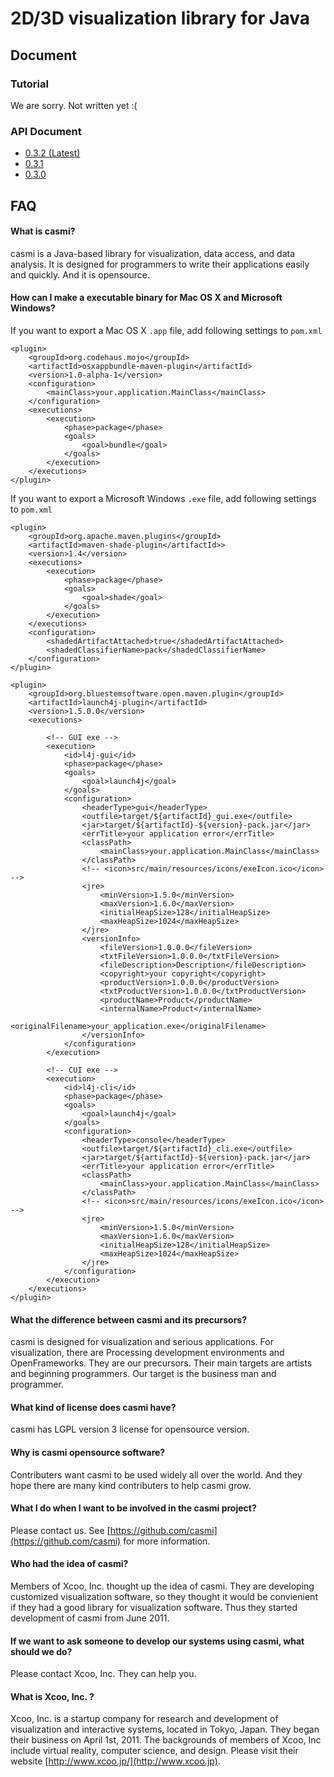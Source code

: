 # 2D/3D visualization library for Java

## Document

### Tutorial

We are sorry. Not written yet :(

### API Document

 - [0.3.2 (Latest)](/apidocs/casmi-0.3.2/)
 - [0.3.1](/apidocs/casmi-0.3.1/)
 - [0.3.0](/apidocs/casmi-0.3.0/)

## FAQ

#### What is casmi?

casmi is a Java-based library for visualization, data access, and data analysis. It is designed for programmers to write their applications easily and quickly. And it is opensource.

#### How can I make a executable binary for Mac OS X and Microsoft Windows?

If you want to export a Mac OS X `.app` file, add following settings to `pom.xml`

    <plugin>
        <groupId>org.codehaus.mojo</groupId>
        <artifactId>osxappbundle-maven-plugin</artifactId>
        <version>1.0-alpha-1</version>
        <configuration>
            <mainClass>your.application.MainClass</mainClass>
        </configuration>
        <executions>
            <execution>
                <phase>package</phase>
                <goals>
                    <goal>bundle</goal>
                </goals>
            </execution>
        </executions>
    </plugin>

If you want to export a Microsoft Windows `.exe` file, add following settings to `pom.xml`

    <plugin>
        <groupId>org.apache.maven.plugins</groupId>
        <artifactId>maven-shade-plugin</artifactId>>
        <version>1.4</version>
        <executions>
            <execution>
                <phase>package</phase>
                <goals>
                    <goal>shade</goal>
                </goals>
            </execution>
        </executions>
        <configuration>
            <shadedArtifactAttached>true</shadedArtifactAttached>
            <shadedClassifierName>pack</shadedClassifierName>
        </configuration>
    </plugin>

    <plugin>
        <groupId>org.bluestemsoftware.open.maven.plugin</groupId>
        <artifactId>launch4j-plugin</artifactId>
        <version>1.5.0.0</version>
        <executions>

            <!-- GUI exe -->
            <execution>
                <id>l4j-gui</id>
                <phase>package</phase>
                <goals>
                    <goal>launch4j</goal>
                </goals>
                <configuration>
                    <headerType>gui</headerType>
                    <outfile>target/${artifactId}_gui.exe</outfile>
                    <jar>target/${artifactId}-${version}-pack.jar</jar>
                    <errTitle>your application error</errTitle>
                    <classPath>
                        <mainClass>your.application.MainClass</mainClass>
                    </classPath>
                    <!-- <icon>src/main/resources/icons/exeIcon.ico</icon> -->
                    <jre>
                        <minVersion>1.5.0</minVersion>
                        <maxVersion>1.6.0</maxVersion>
                        <initialHeapSize>128</initialHeapSize>
                        <maxHeapSize>1024</maxHeapSize>
                    </jre>
                    <versionInfo>
                        <fileVersion>1.0.0.0</fileVersion>
                        <txtFileVersion>1.0.0.0</txtFileVersion>
                        <fileDescription>Description</fileDescription>
                        <copyright>your copyright</copyright>
                        <productVersion>1.0.0.0</productVersion>
                        <txtProductVersion>1.0.0.0</txtProductVersion>
                        <productName>Product</productName>
                        <internalName>Product</internalName>
                        <originalFilename>your_application.exe</originalFilename>
                    </versionInfo>
                </configuration>
            </execution>

            <!-- CUI exe -->
            <execution>
                <id>l4j-cli</id>
                <phase>package</phase>
                <goals>
                    <goal>launch4j</goal>
                </goals>
                <configuration>
                    <headerType>console</headerType>
                    <outfile>target/${artifactId}_cli.exe</outfile>
                    <jar>target/${artifactId}-${version}-pack.jar</jar>
                    <errTitle>your application error</errTitle>
                    <classPath>
                        <mainClass>your.application.MainClass</mainClass>
                    </classPath>
                    <!-- <icon>src/main/resources/icons/exeIcon.ico</icon> -->
                    <jre>
                        <minVersion>1.5.0</minVersion>
                        <maxVersion>1.6.0</maxVersion>
                        <initialHeapSize>128</initialHeapSize>
                        <maxHeapSize>1024</maxHeapSize>
                    </jre>
                </configuration>
            </execution>
        </executions>
    </plugin>

#### What the difference between casmi and its precursors?

casmi is designed for visualization and serious applications.
For visualization, there are Processing development environments and OpenFrameworks.
They are our precursors.
Their main targets are artists and beginning programmers.
Our target is the business man and programmer.

#### What kind of license does casmi have?

casmi has LGPL version 3 license for opensource version.

#### Why is casmi opensource software?

Contributers want casmi to be used widely all over the world. And they hope there are many kind contributers to help casmi grow.

#### What I do when I want to be involved in the casmi project?

Please contact us. See [https://github.com/casmi](https://github.com/casmi) for more information.

#### Who had the idea of casmi?

Members of Xcoo, Inc. thought up the idea of casmi.
They are developing customized visualization software, so they thought it would be convienient if they had a good library for visualization software.
Thus they started development of casmi from June 2011.

#### If we want to ask someone to develop our systems using casmi, what should we do?

Please contact Xcoo, Inc. They can help you.

#### What is Xcoo, Inc. ?

Xcoo, Inc. is a startup company for research and development of visualization and interactive systems, located in Tokyo, Japan. They began their business on April 1st, 2011. The backgrounds of members of Xcoo, Inc include virtual reality, computer science, and design.
Please visit their website [http://www.xcoo.jp/](http://www.xcoo.jp).
